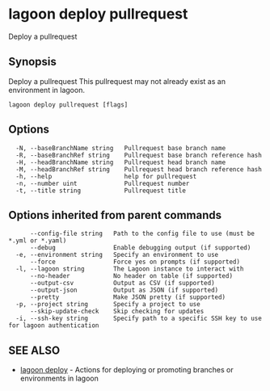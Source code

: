# lagoon deploy pullrequest

Deploy a pullrequest

## Synopsis

Deploy a pullrequest This pullrequest may not already exist as an environment in lagoon.

```text
lagoon deploy pullrequest [flags]
```

## Options

```text
  -N, --baseBranchName string   Pullrequest base branch name
  -R, --baseBranchRef string    Pullrequest base branch reference hash
  -H, --headBranchName string   Pullrequest head branch name
  -M, --headBranchRef string    Pullrequest head branch reference hash
  -h, --help                    help for pullrequest
  -n, --number uint             Pullrequest number
  -t, --title string            Pullrequest title
```

## Options inherited from parent commands

```text
      --config-file string   Path to the config file to use (must be *.yml or *.yaml)
      --debug                Enable debugging output (if supported)
  -e, --environment string   Specify an environment to use
      --force                Force yes on prompts (if supported)
  -l, --lagoon string        The Lagoon instance to interact with
      --no-header            No header on table (if supported)
      --output-csv           Output as CSV (if supported)
      --output-json          Output as JSON (if supported)
      --pretty               Make JSON pretty (if supported)
  -p, --project string       Specify a project to use
      --skip-update-check    Skip checking for updates
  -i, --ssh-key string       Specify path to a specific SSH key to use for lagoon authentication
```

## SEE ALSO

* [lagoon deploy](lagoon_deploy.md)     - Actions for deploying or promoting branches or environments in lagoon

